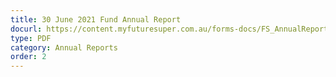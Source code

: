 ```yaml
---
title: 30 June 2021 Fund Annual Report
docurl: https://content.myfuturesuper.com.au/forms-docs/FS_AnnualReport_2021.pdf
type: PDF
category: Annual Reports
order: 2
---
```


